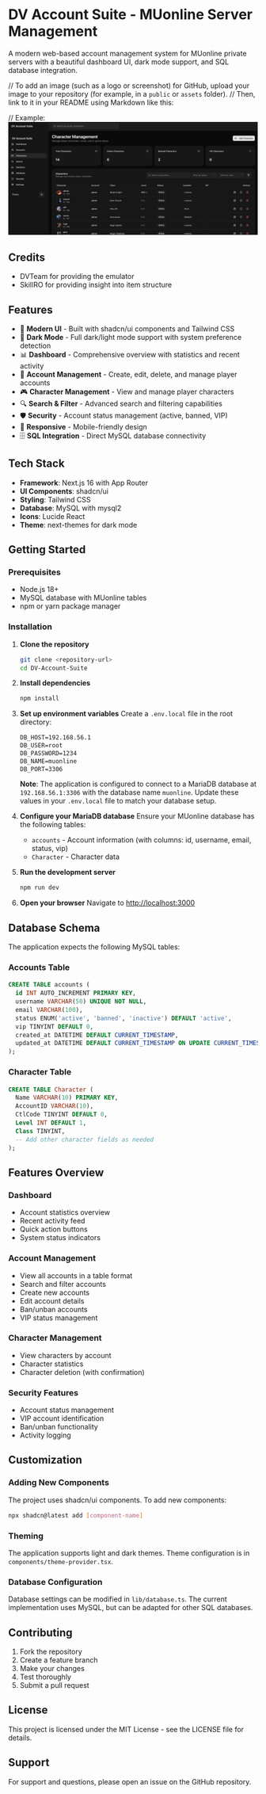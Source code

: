 # DV Account Suite - MUonline Server Management

A modern web-based account management system for MUonline private servers with a beautiful dashboard UI, dark mode support, and SQL database integration.

// To add an image (such as a logo or screenshot) for GitHub, upload your image to your repository (for example, in a `public` or `assets` folder).
// Then, link to it in your README using Markdown like this:

// Example:
![Dashboard Screenshot](./public/dashboard.png)

## Credits

- DVTeam for providing the emulator
- SkillRO for providing insight into item structure

## Features

- 🎨 **Modern UI** - Built with shadcn/ui components and Tailwind CSS
- 🌙 **Dark Mode** - Full dark/light mode support with system preference detection
- 📊 **Dashboard** - Comprehensive overview with statistics and recent activity
- 👥 **Account Management** - Create, edit, delete, and manage player accounts
- 🎮 **Character Management** - View and manage player characters
- 🔍 **Search & Filter** - Advanced search and filtering capabilities
- 🛡️ **Security** - Account status management (active, banned, VIP)
- 📱 **Responsive** - Mobile-friendly design
- 🗄️ **SQL Integration** - Direct MySQL database connectivity

## Tech Stack

- **Framework**: Next.js 16 with App Router
- **UI Components**: shadcn/ui
- **Styling**: Tailwind CSS
- **Database**: MySQL with mysql2
- **Icons**: Lucide React
- **Theme**: next-themes for dark mode

## Getting Started

### Prerequisites

- Node.js 18+ 
- MySQL database with MUonline tables
- npm or yarn package manager

### Installation

1. **Clone the repository**
   ```bash
   git clone <repository-url>
   cd DV-Account-Suite
   ```

2. **Install dependencies**
   ```bash
   npm install
   ```

3. **Set up environment variables**
   Create a `.env.local` file in the root directory:
   ```env
   DB_HOST=192.168.56.1
   DB_USER=root
   DB_PASSWORD=1234
   DB_NAME=muonline
   DB_PORT=3306
   ```
   
   **Note**: The application is configured to connect to a MariaDB database at `192.168.56.1:3306` with the database name `muonline`. Update these values in your `.env.local` file to match your database setup.

4. **Configure your MariaDB database**
   Ensure your MUonline database has the following tables:
   - `accounts` - Account information (with columns: id, username, email, status, vip)
   - `Character` - Character data

5. **Run the development server**
   ```bash
   npm run dev
   ```

6. **Open your browser**
   Navigate to [http://localhost:3000](http://localhost:3000)

## Database Schema

The application expects the following MySQL tables:

### Accounts Table
```sql
CREATE TABLE accounts (
  id INT AUTO_INCREMENT PRIMARY KEY,
  username VARCHAR(50) UNIQUE NOT NULL,
  email VARCHAR(100),
  status ENUM('active', 'banned', 'inactive') DEFAULT 'active',
  vip TINYINT DEFAULT 0,
  created_at DATETIME DEFAULT CURRENT_TIMESTAMP,
  updated_at DATETIME DEFAULT CURRENT_TIMESTAMP ON UPDATE CURRENT_TIMESTAMP
);
```

### Character Table
```sql
CREATE TABLE Character (
  Name VARCHAR(10) PRIMARY KEY,
  AccountID VARCHAR(10),
  CtlCode TINYINT DEFAULT 0,
  Level INT DEFAULT 1,
  Class TINYINT,
  -- Add other character fields as needed
);
```

## Features Overview

### Dashboard
- Account statistics overview
- Recent activity feed
- Quick action buttons
- System status indicators

### Account Management
- View all accounts in a table format
- Search and filter accounts
- Create new accounts
- Edit account details
- Ban/unban accounts
- VIP status management

### Character Management
- View characters by account
- Character statistics
- Character deletion (with confirmation)

### Security Features
- Account status management
- VIP account identification
- Ban/unban functionality
- Activity logging

## Customization

### Adding New Components
The project uses shadcn/ui components. To add new components:

```bash
npx shadcn@latest add [component-name]
```

### Theming
The application supports light and dark themes. Theme configuration is in `components/theme-provider.tsx`.

### Database Configuration
Database settings can be modified in `lib/database.ts`. The current implementation uses MySQL, but can be adapted for other SQL databases.

## Contributing

1. Fork the repository
2. Create a feature branch
3. Make your changes
4. Test thoroughly
5. Submit a pull request

## License

This project is licensed under the MIT License - see the LICENSE file for details.

## Support

For support and questions, please open an issue on the GitHub repository.
